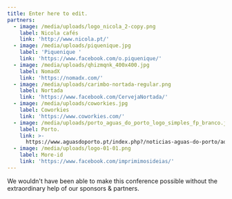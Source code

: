 ```yaml
---
title: Enter here to edit.
partners:
  - image: /media/uploads/logo_nicola_2-copy.png
    label: Nicola cafés
    link: 'http://www.nicola.pt/'
  - image: /media/uploads/piquenique.jpg
    label: 'Piquenique '
    link: 'https://www.facebook.com/o.piquenique/'
  - image: /media/uploads/qhizmqnk_400x400.jpg
    label: NomadX
    link: 'https://nomadx.com/'
  - image: /media/uploads/carimbo-nortada-regular.png
    label: Nortada
    link: 'https://www.facebook.com/CervejaNortada/'
  - image: /media/uploads/coworkies.jpg
    label: Coworkies
    link: 'https://www.coworkies.com/'
  - image: /media/uploads/porto_aguas_do_porto_logo_simples_fp_branco.jpg
    label: Porto.
    link: >-
      https://www.aguasdoporto.pt/index.php?/noticias-aguas-do-porto/aquaporto-leva-ciencia-divertida-ao-parque-da-cidade-
  - image: /media/uploads/logo-01-01.png
    label: More-id
    link: 'https://www.facebook.com/imprimimosideias/'
---
```

We wouldn't have been able to make this conference possible without the extraordinary help of our sponsors & partners.
